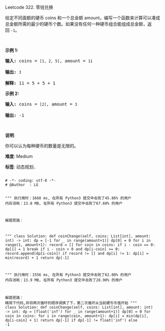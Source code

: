 Leetcode 322. 零钱兑换
<p>给定不同面额的硬币 coins 和一个总金额 amount。编写一个函数来计算可以凑成总金额所需的最少的硬币个数。如果没有任何一种硬币组合能组成总金额，返回&nbsp;<code>-1</code>。</p>


<p>&nbsp;</p>



<p><strong>示例&nbsp;1:</strong></p>



<pre><strong>输入: </strong>coins = <code>[1, 2, 5]</code>, amount = <code>11</code>

<strong>输出: </strong><code>3</code> 

<strong>解释:</strong> 11 = 5 + 5 + 1</pre>



<p><strong>示例 2:</strong></p>



<pre><strong>输入: </strong>coins = <code>[2]</code>, amount = <code>3</code>

<strong>输出: </strong>-1</pre>



<p>&nbsp;</p>



<p><strong>说明</strong>:<br>

你可以认为每种硬币的数量是无限的。</p>





 **难度**: Medium



 **标签**: 动态规划、 





<div class="hcb_wrap">
<pre class="prism undefined-numbers lang-python" data-lang="Python"><code>
# -*- coding: utf-8 -*-
# @Author  : LG

"""
执行用时：1668 ms, 在所有 Python3 提交中击败了45.86% 的用户
内存消耗：13.8 MB, 在所有 Python3 提交中击败了67.60% 的用户

解题思路：

"""
class Solution:
    def coinChange(self, coins: List[int], amount: int) -> int:
        dp = [-1 for _ in range(amount+1)]
        dp[0] = 0
        for i in range(1, amount+1):
            record = []
            for coin in coins:
                if i - coin == 0:
                    dp[i] = 1
                    break
                if i - coin > 0 and dp[i-coin] >= 0:
                    record.append(dp[i-coin])
            if record != [] and dp[i] != 1:
                dp[i] = min(record) + 1
        return dp[-1]


"""
执行用时：1556 ms, 在所有 Python3 提交中击败了62.00% 的用户
内存消耗：13.9 MB, 在所有 Python3 提交中击败了28.90% 的用户

解题思路：
    精简下代码,并将两次循环的顺序调换了下，第二次循环从当前硬币币值开始
"""
class Solution:
    def coinChange(self, coins: List[int], amount: int) -> int:
        dp = [float('inf') for _ in range(amount+1)]
        dp[0] = 0
        for coin in coins:
            for i in range(coin, amount+1):
                dp[i] = min(dp[i], dp[i-coin] + 1)
        return dp[-1] if dp[-1] != float('inf') else -1</code></pre></div>
